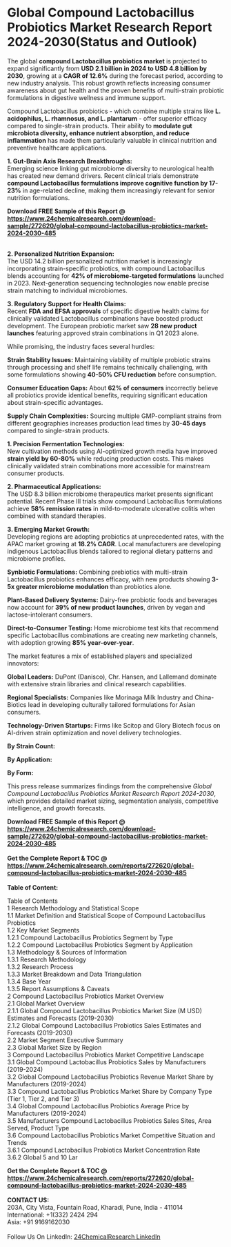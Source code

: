 <h1>Global Compound Lactobacillus Probiotics Market Research Report 2024-2030(Status and Outlook)</h1><p>The global <strong>compound Lactobacillus probiotics market</strong> is projected to expand significantly from <strong>USD 2.1 billion in 2024 to USD 4.8 billion by 2030</strong>, growing at a <strong>CAGR of 12.6%</strong> during the forecast period, according to new industry analysis. This robust growth reflects increasing consumer awareness about gut health and the proven benefits of multi-strain probiotic formulations in digestive wellness and immune support.</p><p>Compound Lactobacillus probiotics - which combine multiple strains like <strong>L. acidophilus, L. rhamnosus, and L. plantarum</strong> - offer superior efficacy compared to single-strain products. Their ability to <strong>modulate gut microbiota diversity, enhance nutrient absorption, and reduce inflammation</strong> has made them particularly valuable in clinical nutrition and preventive healthcare applications.</p><p><strong>1. Gut-Brain Axis Research Breakthroughs:</strong><br>
Emerging science linking gut microbiome diversity to neurological health has created new demand drivers. Recent clinical trials demonstrate <strong>compound Lactobacillus formulations improve cognitive function by 17-23%</strong> in age-related decline, making them increasingly relevant for senior nutrition formulations.</p><div><b>Download FREE Sample of this Report @ 
            <a href="https://www.24chemicalresearch.com/download-sample/272620/global-compound-lactobacillus-probiotics-market-2024-2030-485">
            https://www.24chemicalresearch.com/download-sample/272620/global-compound-lactobacillus-probiotics-market-2024-2030-485</a></b></div><br><p><strong>2. Personalized Nutrition Expansion:</strong><br>
The USD 14.2 billion personalized nutrition market is increasingly incorporating strain-specific probiotics, with compound Lactobacillus blends accounting for <strong>42% of microbiome-targeted formulations</strong> launched in 2023. Next-generation sequencing technologies now enable precise strain matching to individual microbiomes.</p><p><strong>3. Regulatory Support for Health Claims:</strong><br>
Recent <strong>FDA and EFSA approvals</strong> of specific digestive health claims for clinically validated Lactobacillus combinations have boosted product development. The European probiotic market saw <strong>28 new product launches</strong> featuring approved strain combinations in Q1 2023 alone.</p><p>While promising, the industry faces several hurdles:</p><p><strong>Strain Stability Issues:</strong> Maintaining viability of multiple probiotic strains through processing and shelf life remains technically challenging, with some formulations showing <strong>40-50% CFU reduction</strong> before consumption.</p><p><strong>Consumer Education Gaps:</strong> About <strong>62% of consumers</strong> incorrectly believe all probiotics provide identical benefits, requiring significant education about strain-specific advantages.</p><p><strong>Supply Chain Complexities:</strong> Sourcing multiple GMP-compliant strains from different geographies increases production lead times by <strong>30-45 days</strong> compared to single-strain products.</p><p><strong>1. Precision Fermentation Technologies:</strong><br>
New cultivation methods using AI-optimized growth media have improved <strong>strain yield by 60-80%</strong> while reducing production costs. This makes clinically validated strain combinations more accessible for mainstream consumer products.</p><p><strong>2. Pharmaceutical Applications:</strong><br>
The USD 8.3 billion microbiome therapeutics market presents significant potential. Recent Phase III trials show compound Lactobacillus formulations achieve <strong>58% remission rates</strong> in mild-to-moderate ulcerative colitis when combined with standard therapies.</p><p><strong>3. Emerging Market Growth:</strong><br>
Developing regions are adopting probiotics at unprecedented rates, with the APAC market growing at <strong>18.2% CAGR</strong>. Local manufacturers are developing indigenous Lactobacillus blends tailored to regional dietary patterns and microbiome profiles.</p><p><strong>Synbiotic Formulations:</strong> Combining prebiotics with multi-strain Lactobacillus probiotics enhances efficacy, with new products showing <strong>3-5x greater microbiome modulation</strong> than probiotics alone.</p><p><strong>Plant-Based Delivery Systems:</strong> Dairy-free probiotic foods and beverages now account for <strong>39% of new product launches</strong>, driven by vegan and lactose-intolerant consumers.</p><p><strong>Direct-to-Consumer Testing:</strong> Home microbiome test kits that recommend specific Lactobacillus combinations are creating new marketing channels, with adoption growing <strong>85% year-over-year</strong>.</p><p>The market features a mix of established players and specialized innovators:</p><p><strong>Global Leaders:</strong> DuPont (Danisco), Chr. Hansen, and Lallemand dominate with extensive strain libraries and clinical research capabilities.</p><p><strong>Regional Specialists:</strong> Companies like Morinaga Milk Industry and China-Biotics lead in developing culturally tailored formulations for Asian consumers.</p><p><strong>Technology-Driven Startups:</strong> Firms like Scitop and Glory Biotech focus on AI-driven strain optimization and novel delivery technologies.</p><p><strong>By Strain Count:</strong></p><p><strong>By Application:</strong></p><p><strong>By Form:</strong></p><p>This press release summarizes findings from the comprehensive <em>Global Compound Lactobacillus Probiotics Market Research Report 2024-2030</em>, which provides detailed market sizing, segmentation analysis, competitive intelligence, and growth forecasts.</p><div><b>Download FREE Sample of this Report @ 
            <a href="https://www.24chemicalresearch.com/download-sample/272620/global-compound-lactobacillus-probiotics-market-2024-2030-485">
            https://www.24chemicalresearch.com/download-sample/272620/global-compound-lactobacillus-probiotics-market-2024-2030-485</a></b></div><br><div><b>Get the Complete Report & TOC @ 
            <a href="https://www.24chemicalresearch.com/reports/272620/global-compound-lactobacillus-probiotics-market-2024-2030-485">
            https://www.24chemicalresearch.com/reports/272620/global-compound-lactobacillus-probiotics-market-2024-2030-485</a></b></div><br>
            <b>Table of Content:</b><p>Table of Contents<br />
1 Research Methodology and Statistical Scope<br />
1.1 Market Definition and Statistical Scope of Compound Lactobacillus Probiotics<br />
1.2 Key Market Segments<br />
1.2.1 Compound Lactobacillus Probiotics Segment by Type<br />
1.2.2 Compound Lactobacillus Probiotics Segment by Application<br />
1.3 Methodology & Sources of Information<br />
1.3.1 Research Methodology<br />
1.3.2 Research Process<br />
1.3.3 Market Breakdown and Data Triangulation<br />
1.3.4 Base Year<br />
1.3.5 Report Assumptions & Caveats<br />
2 Compound Lactobacillus Probiotics Market Overview<br />
2.1 Global Market Overview<br />
2.1.1 Global Compound Lactobacillus Probiotics Market Size (M USD) Estimates and Forecasts (2019-2030)<br />
2.1.2 Global Compound Lactobacillus Probiotics Sales Estimates and Forecasts (2019-2030)<br />
2.2 Market Segment Executive Summary<br />
2.3 Global Market Size by Region<br />
3 Compound Lactobacillus Probiotics Market Competitive Landscape<br />
3.1 Global Compound Lactobacillus Probiotics Sales by Manufacturers (2019-2024)<br />
3.2 Global Compound Lactobacillus Probiotics Revenue Market Share by Manufacturers (2019-2024)<br />
3.3 Compound Lactobacillus Probiotics Market Share by Company Type (Tier 1, Tier 2, and Tier 3)<br />
3.4 Global Compound Lactobacillus Probiotics Average Price by Manufacturers (2019-2024)<br />
3.5 Manufacturers Compound Lactobacillus Probiotics Sales Sites, Area Served, Product Type<br />
3.6 Compound Lactobacillus Probiotics Market Competitive Situation and Trends<br />
3.6.1 Compound Lactobacillus Probiotics Market Concentration Rate<br />
3.6.2 Global 5 and 10 Lar</p><div><b>Get the Complete Report & TOC @ 
            <a href="https://www.24chemicalresearch.com/reports/272620/global-compound-lactobacillus-probiotics-market-2024-2030-485">
            https://www.24chemicalresearch.com/reports/272620/global-compound-lactobacillus-probiotics-market-2024-2030-485</a></b></div><br><b>CONTACT US:</b><br>
            203A, City Vista, Fountain Road, Kharadi, Pune, India - 411014<br>
            International: +1(332) 2424 294<br>
            Asia: +91 9169162030 <br><br>
            Follow Us On LinkedIn: <a href="https://www.linkedin.com/company/24chemicalresearch/">24ChemicalResearch LinkedIn</a>